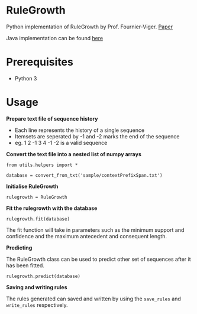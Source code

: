 # RuleGrowth
Python implementation of RuleGrowth by Prof. Fournier-Viger. [Paper](http://www.philippe-fournier-viger.com/spmf/rulegrowth.pdf)

Java implementation can be found [here](http://www.philippe-fournier-viger.com/spmf/index.php?link=download.php)

# Prerequisites
  * Python 3
  
# Usage
<b>Prepare text file of sequence history</b>
  - Each line represents the history of a single sequence
  - Itemsets are seperated by -1 and -2 marks the end of the sequence
  - eg. 1 2 -1 3 4 -1 -2 is a valid sequence

<b>Convert the text file into a nested list of numpy arrays</b>

`from utils.helpers import *`

`database = convert_from_txt('sample/contextPrefixSpan.txt')`

<b>Initialise RuleGrowth</b>

`rulegrowth = RuleGrowth`

<b>Fit the rulegrowth with the database</b>

`rulegrowth.fit(database)`

The fit function will take in parameters such as the minimum support and confidence and the maximum antecedent and consequent length.


<b>Predicting</b>

The RuleGrowth class can be used to predict other set of sequences after it has been fitted.

`rulegrowth.predict(database)`

<b>Saving and writing rules</b>

The rules generated can saved and written by using the `save_rules` and `write_rules` respectively.



